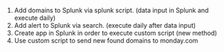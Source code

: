 1. Add domains to Splunk via splunk script. (data input in Splunk and execute daily)
2. Add alert to Splunk via search. (execute daily after data input)
3. Create app in Splunk in order to execute custom script (new method)
4. Use custom script to send new found domains to monday.com
